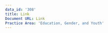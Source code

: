 ```yaml
---
data_id: '308'
title: Link
Document URL: Link
Practice Area: 'Education, Gender, and Youth'
---
```

